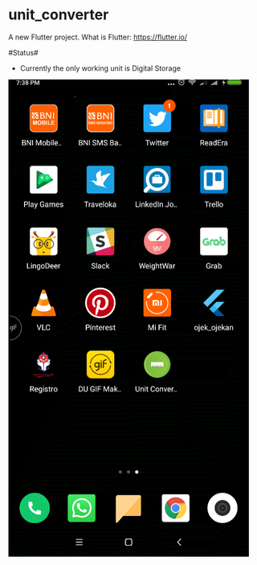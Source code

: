 # unit_converter

A new Flutter project.
What is Flutter: https://flutter.io/

#Status#
- Currently the only working unit is Digital Storage

![](app_show.gif)
